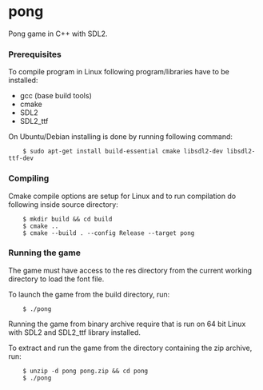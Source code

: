 # pong
Pong game in C++ with SDL2.

### Prerequisites
To compile program in Linux following program/libraries have to be installed:
* gcc (base build tools)
* cmake
* SDL2
* SDL2_ttf

On Ubuntu/Debian installing is done by running following command:

        $ sudo apt-get install build-essential cmake libsdl2-dev libsdl2-ttf-dev

### Compiling
Cmake compile options are setup for Linux and to run compilation do following inside source directory:

        $ mkdir build && cd build
        $ cmake ..
        $ cmake --build . --config Release --target pong

### Running the game
The game must have access to the res directory from the current working directory to load the font file.

To launch the game from the build directory, run:

        $ ./pong

Running the game from binary archive require that is run on 64 bit Linux with SDL2 and SDL2_ttf library installed.

To extract and run the game from the directory containing the zip archive, run:

        $ unzip -d pong pong.zip && cd pong
        $ ./pong
